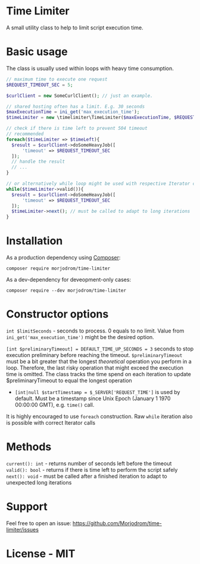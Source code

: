# Time Limiter
A small utility class to help to limit script execution time.

# Basic usage
The class is usually used within loops with heavy time consumption.

```php
// maximum time to execute one request
$REQUEST_TIMEOUT_SEC = 5; 

$curlClient = new SomeCurlClient(); // just an example.

// shared hosting often has a limit. E.g. 30 seconds
$maxExecutionTime = ini_get('max_execution_time'); 
$timeLimiter = new \timelimiter\TimeLimiter($maxExecutionTime, $REQUEST_TIMEOUT_SEC);

// check if there is time left to prevent 504 timeout
// recommended 
foreach($timeLimiter => $timeLeft){
  $result = $curlClient->doSomeHeavyJob([
      'timeout' => $REQUEST_TIMEOUT_SEC
  ]);
  // handle the result
  // ...
}

// or alternatively while loop might be used with respective Iterator calls.
while($timeLimiter->valid()){ 
  $result = $curlClient->doSomeHeavyJob([
      'timeout' => $REQUEST_TIMEOUT_SEC
  ]);
  $timeLimiter->next(); // must be called to adapt to long iterations
}
```

# Installation
As a production dependency using [Composer](https://getcomposer.org/):

    composer require morjodrom/time-limiter

As a dev-dependency for deveopment-only cases:

    composer require --dev morjodrom/time-limiter

# Constructor options
``int $limitSeconds`` - seconds to process. 0 equals to no limit.
Value from ``ini_get('max_execution_time')`` might be the desired option.

``[int $preliminaryTimeout] = DEFAULT_TIME_UP_SECONDS = 3`` seconds to stop execution preliminary
before reaching the timeout.
``$preliminaryTimeout`` must be a bit greater that the longest *theoretical* operation you perform in a loop. 
Therefore, the last risky operation that might exceed the execution time is omitted.
The class tracks the time spend on each iteration to update $preliminaryTimeout to equal the longest operation


* ``[int|null $startTimestamp = $_SERVER['REQUEST_TIME']`` is used by default. Must be a timestamp
since Unix Epoch (January 1 1970 00:00:00 GMT), e.g. ``time()`` call.

It is highly encouraged to use ``foreach`` construction. Raw ``while`` iteration also is 
possible with correct Iterator calls
# Methods
``current(): int`` - returns number of seconds left before the timeout 
``valid(): bool`` - returns if there is time left to perform the script safely
``next(): void`` - must be called after a finished iteration to adapt to unexpected long iterations

# Support
Feel free to open an issue: <https://github.com/Morjodrom/time-limiter/issues>

# License - MIT
